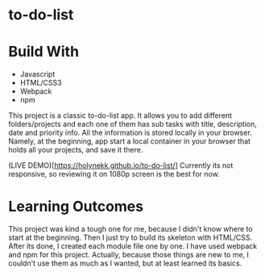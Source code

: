 # to-do-list

# Build With

- Javascript
- HTML/CSS3
- Webpack
- npm


This project is a classic to-do-list app. It allows you to add different folders/projects and each one of them has sub tasks with title, description, date and priority info. All the information is stored locally in your browser. Namely, at the beginning, app start a local container in your browser that holds all your projects, and save it there.

(LIVE DEMO)[https://holynekk.github.io/to-do-list/]
Currently its not responsive, so reviewing it on 1080p screen is the best for now.

# Learning Outcomes

This project was kind a tough one for me, because I didn't know where to start at the beginning. Then I just try to build its skeleton with HTML/CSS. After its done, I created each module file one by one. I have used webpack and npm for this project. Actually, because those things are new to me, I couldn't use them as much as I wanted, but at least learned its basics.


